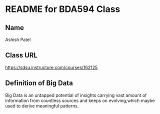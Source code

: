 # README for BDA594 Class

## Name
Ashish Patel

## Class URL
https://sdsu.instructure.com/courses/162125

## Definition of Big Data 
Big Data is an untapped potential of insights carrying vast amount of information from countless sources and keeps on evolving,which maybe used to derive meaningful patterns.
